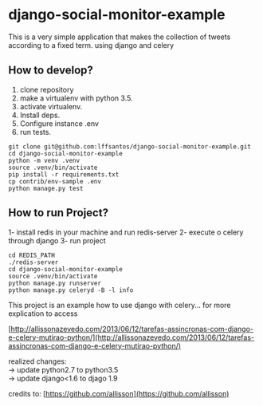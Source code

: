 # django-social-monitor-example

This is a very simple application that makes the collection of tweets according to a fixed term. using django and celery
[](painel.png)  
[](itens.png)
## How to develop?

1. clone repository
2. make a virtualenv with python 3.5.
3. activate virtualenv.
4. Install deps.
5. Configure instance .env
6. run tests.

```console
git clone git@github.com:lffsantos/django-social-monitor-example.git
cd django-social-monitor-example
python -m venv .venv
source .venv/bin/activate
pip install -r requirements.txt
cp contrib/env-sample .env
python manage.py test
```

## How to run Project?

1- install redis in your machine and run redis-server
2- execute o celery through django
3- run project

```console
cd REDIS_PATH
./redis-server
cd django-social-monitor-example
source .venv/bin/activate
python manage.py runserver
python manage.py celeryd -B -l info
```

This project is an example how to use django with celery... for more explication to access

[http://allissonazevedo.com/2013/06/12/tarefas-assincronas-com-django-e-celery-mutirao-python/](http://allissonazevedo.com/2013/06/12/tarefas-assincronas-com-django-e-celery-mutirao-python/)

realized changes:  
 -> update python2.7 to python3.5  
 -> update django<1.6 to djago 1.9  
  
credits to: 
[https://github.com/allisson](https://github.com/allisson)

